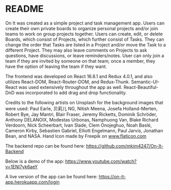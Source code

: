 # README
On It was created as a simple project and task management app. Users can create their own private boards to organize personal projects and/or join teams to work on group projects together. Users can create, edit, or delete Boards, which consist of Projects, which further consist of Tasks. They can change the order that Tasks are listed in a Project and/or move the Task to a different Project. They may also leave comments on Projects to ask questions, have discussions, or leave reminders/notes. User can only join a team if they are invited by someone on that team; once a member, they have the option of leaving the team if they want.

The frontend was developed on React 16.8.1 and Redux 4.0.1, and also utilizes React-DOM, React-Router-DOM, and Redux-Thunk. Semantic-UI-React was used extensively throughout the app as well. React-Beautiful-DnD was incorporated to add drag and drop functionality.

Credits to the following artists on Unsplash for the background images that were used: Paul Earle, 贝莉儿 NG, Nitish Meena, Josefa Holland-Merten, Robert Bye, Jay Mantri, Blair Fraser, Jeremy Ricketts, Dominik Schröder, Anthony DELANOIX, Modestas Urbonas, Namphuong Van, Blake Richard Verdoorn, Nick Scheerbart, Ivan Slade, Clem Onojeghuo, Noah Baslé, Cameron Kirby, Sebastien Gabriel, Elliott Engelmann, Paul Jarvis, Jonathan Bean, and NASA. Hand Icon made by Freepik on www.flaticon.com

The backend repo can be found here:
https://github.com/mkim4247/On-It-Backend

Below is a demo of the app:
https://www.youtube.com/watch?v=1ENl7yk6aeY

A live version of the app can be found here:
https://on-it-app.herokuapp.com/login
